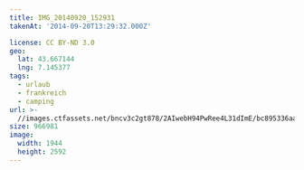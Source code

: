 ```yaml
---
title: IMG_20140920_152931
takenAt: '2014-09-20T13:29:32.000Z'

license: CC BY-ND 3.0
geo:
  lat: 43.667144
  lng: 7.145377
tags:
  - urlaub
  - frankreich
  - camping
url: >-
  //images.ctfassets.net/bncv3c2gt878/2AIwebH94PwRee4L31dImE/bc895336aa233b74a0cba4d4f1197ef8/img_20140920_152931_28031142170_o
size: 966981
image:
  width: 1944
  height: 2592
---
```

